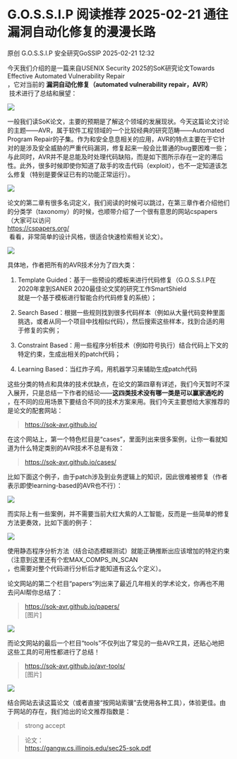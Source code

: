 #  G.O.S.S.I.P 阅读推荐 2025-02-21 通往漏洞自动化修复的漫漫长路   
原创 G.O.S.S.I.P  安全研究GoSSIP   2025-02-21 12:32  
  
今天我们介绍的是一篇来自USENIX Security 2025的SoK研究论文Towards Effective Automated Vulnerability Repair  
，它对当前的 **漏洞自动化修复（automated vulnerability repair，AVR）**  
 技术进行了总结和展望：  
  
![](https://mmbiz.qpic.cn/sz_mmbiz_png/uicdfzKrO21GoDBxXHNMndu7CRW9NEpAqosKOEyLMcCwOd1TCcEqKia57cJia3rWibX1cD0Ze4bxv5ayFaA5ynVibibA/640?wx_fmt=png&from=appmsg "")  
  
一般我们读SoK论文，主要的预期是了解这个领域的发展现状。今天这篇论文讨论的主题——AVR，属于软件工程领域的一个比较经典的研究范畴——Automated Program Repair的子集。作为和安全息息相关的应用，AVR的特点主要在于它针对的是涉及安全威胁的严重代码漏洞，修复起来一般会比普通的bug要困难一些；与此同时，AVR并不是总能及时处理代码缺陷，而是如下图所示存在一定的滞后性。此外，很多时候即使你知道了敌手的攻击代码（exploit），也不一定知道该怎么修复（特别是要保证已有的功能正常运行）。  
  
![](https://mmbiz.qpic.cn/sz_mmbiz_png/uicdfzKrO21GoDBxXHNMndu7CRW9NEpAqVZFmshB1ZkK7jqwNYw8q8E4ag6rqTUaYIYAvxeE6AE8ZLiaPtuo9Glw/640?wx_fmt=png&from=appmsg "")  
  
论文的第二章有很多名词定义，我们阅读的时候可以跳过，在第三章作者介绍他们的分类学（taxonomy）的时候，也顺带介绍了一个很有意思的网站cspapers  
（大家可以访问   
https://cspapers.org/  
 看看，非常简单的设计风格，很适合快速检索相关论文）。  
  
![](https://mmbiz.qpic.cn/sz_mmbiz_png/uicdfzKrO21GoDBxXHNMndu7CRW9NEpAq66SeX1icr8ezv4rhsxGVA6d9O8Aiba8QDNL04ZSYfuycOuef7ISak4oQ/640?wx_fmt=png&from=appmsg "")  
  
具体地，作者把所有的AVR技术分为了四大类：  
1. Template Guided：基于一些预设的模板来进行代码修复（G.O.S.S.I.P在2020年拿到SANER 2020最佳论文奖的研究工作SmartShield  
就是一个基于模板进行智能合约代码修复的系统）；  
  
1. Search Based：根据一些规则找到很多代码样本（例如从大量代码变种里面挑选，或者从同一个项目中找相似代码），然后搜索这些样本，找到合适的用于修复的实例；  
  
1. Constraint Based：用一些程序分析技术（例如符号执行）结合代码上下文的特定约束，生成出相关的patch代码；  
  
1. Learning Based：当红炸子鸡，用机器学习来辅助生成patch代码  
  
这些分类的特点和具体的技术优缺点，在论文的第四章有详述，我们今天暂时不深入展开，只是总结一下作者的结论——**这四类技术没有哪一类是可以赢家通吃的**  
，在不同的应用场景下要结合不同的技术方案来用。我们今天主要想给大家推荐的是论文的配套网站：  
> https://sok-avr.github.io/  
  
  
在这个网站上，第一个特色栏目是“cases”，里面列出来很多案例，让你一看就知道为什么特定类别的AVR技术不总是有效：  
> https://sok-avr.github.io/cases/  
  
  
比如下面这个例子，由于patch涉及到业务逻辑上的知识，因此很难被修复（作者表示即使learning-based的AVR也不行）：  
  
![](https://mmbiz.qpic.cn/sz_mmbiz_png/uicdfzKrO21GoDBxXHNMndu7CRW9NEpAqgvvc6icD6rtkZBc0N7WyLVCaJ3dPJYJYUE1FljbhmBpKMqIKptt90vQ/640?wx_fmt=png&from=appmsg "")  
  
而实际上有一些案例，并不需要当前大红大紫的人工智能，反而是一些简单的修复方法更奏效，比如下面的例子：  
  
![](https://mmbiz.qpic.cn/sz_mmbiz_png/uicdfzKrO21GoDBxXHNMndu7CRW9NEpAq8kPFDbjXO8HdI3D2IfdW97FcIgsTSicgFiaIiavMibz5GU6ZdXJsRvDVeA/640?wx_fmt=png&from=appmsg "")  
  
使用静态程序分析方法（结合动态模糊测试）就能正确推断出应该增加的特定约束（注意到这里还有个宏MAX_COMPS_IN_SCAN  
，也需要对整个代码进行分析后才能知道有这么个定义）。  
  
论文网站的第二个栏目“papers”列出来了最近几年相关的学术论文，你再也不用去问AI帮你总结了：  
> https://sok-avr.github.io/papers/  
[图片]  
  
  
![](https://mmbiz.qpic.cn/sz_mmbiz_png/uicdfzKrO21GoDBxXHNMndu7CRW9NEpAqVnibxr1Kjw77G6B5hy4ibgxguF6d5iakx2IU9U9z7vZqwzJpr2e9zzSibg/640?wx_fmt=png&from=appmsg "")  
  
  
而论文网站的最后一个栏目“tools”不仅列出了常见的一些AVR工具，还贴心地把这些工具的可用性都进行了总结！  
> https://sok-avr.github.io/avr-tools/  
[图片]  
  
  
![](https://mmbiz.qpic.cn/sz_mmbiz_png/uicdfzKrO21GoDBxXHNMndu7CRW9NEpAq2fYdUrNGickdLcibibopH8axpZemqNXLoNgsDg1qb2Tic7g5ZbutT1jxfA/640?wx_fmt=png&from=appmsg "")  
  
结合网站去读这篇论文（或者直接“按网站索骥”去使用各种工具），体验更佳。由于网站的存在，我们给出的论文推荐指数是：  
> strong accept  
  
> 论文：  
https://gangw.cs.illinois.edu/sec25-sok.pdf  
  
  
  
